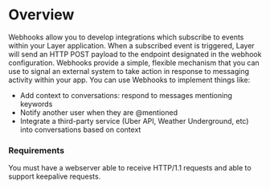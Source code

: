 # Overview

Webhooks allow you to develop integrations which subscribe to events within your Layer application.  When a subscribed event is triggered, Layer will send an HTTP POST payload to the endpoint designated in the webhook configuration.  Webhooks provide a simple, flexible mechanism that you can use to signal an external system to take action in response to messaging activity within your app.  You can use Webhooks to implement things like:

* Add context to conversations: respond to messages mentioning keywords
* Notify another user when they are @mentioned
* Integrate a third-party service (Uber API, Weather Underground, etc) into conversations based on context


### Requirements

You must have a webserver able to receive HTTP/1.1 requests and able to support keepalive requests.